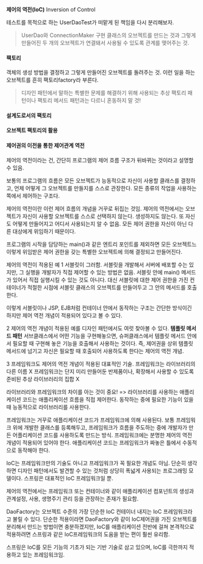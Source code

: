**제어의 역전(IoC)**
Inversion of Control

테스트를 목적으로 하는 UserDaoTest가 떠맡게 된 책임을 다시 분리해보자.
> UserDao와 ConnectionMaker 구현 클래스의 오브젝트를 만드는 것과
> 그렇게 만들어진 두 개의 오브젝트가 연결돼서 사용될 수 있도록 관계를 맺어주는 것.

#### 팩토리
객체의 생성 방법을 결정하고 그렇게 만들어진 오브젝트를 돌려주는 것.
이런 일을 하는 오브젝트를 흔히 팩토리factory라 부른다.
> 디자인 패턴에서 말하는 특별한 문제를 해결하기 위해 사용되는 추상 팩토리 패턴이나
> 팩토리 메서드 패턴과는 다르니 혼동하지 말 것!

#### 설계도로서의 팩토리

#### 오브젝트 팩토리의 활용

#### 제어권의 이전을 통한 제어관계 역전
제어의 역전이라는 건, 간단히 프로그램의 제어 흐름 구조가 뒤바뀌는 것이라고 설명할 수 있음.

보통의 프로그램의 흐름은 모든 오브젝트가 능동적으로 자신이 사용할 클래스를 결정하고,
언제 어떻게 그 오브젝트를 만들지를 스스로 관장한다.
모든 종류의 작업을 사용하는 쪽에서 제어하는 구조다.

제어의 역전이란 이런 제어 흐름의 개념을 거꾸로 뒤집는 것임.
제어의 역전에서는 오브젝트가 자신이 사용할 오브젝트를 스스로 선택하지 않는다. 생성하지도 않는다.
또 자신도 어떻게 만들어지고 어디서 사용되는지 알 수 없음.
모든 제어 권한을 자신이 아닌 다른 대상에게 위임하기 때문이다.

프로그램의 시작을 담당하는 main()과 같은 엔트리 포인트를 제외하면
모든 오브젝트느 이렇게 위임받은 제어 권한을 갖는 특별한 오브젝트에 의해 결정되고 만들어진다.

제어의 역전이 적용된 예
1
서블릿이 그러함.
서블릿을 개발해서 서버에 배포할 수는 있지만, 그 실행을 개발자가 직접 제어할 수 있는 방법은 없음.
서블릿 안에 main() 메서드가 있어서 직접 실행시킬 수 있는 것도 아니다.
대신 서블릿에 대한 제어 권한을 가진 컨테이너가 적절한 시점에 서블릿 클래스의 오브젝트를 만들어두고
그 안의 메서드를 호출한다.

이렇게 서블릿이나 JSP, EJB처럼 컨테이너 안에서 동작하는 구조는 간단한 방식이긴 하지만 제어 역전 개념이
적용되어 있다고 볼 수 있다.

2
제어의 역전 개념이 적용된 예를 디자인 패턴에서도 여럿 찾아볼 수 있다.
**템플릿 메서드 패턴**
서브클래스에서 어떤 기능을 구현해놓으면, 슈퍼클래스에서 템플릿 메서드 안에서 필요할 때
구현해 놓은 기능을 호출해서 사용하는 것이다.
즉, 제어권을 상위 템플릿 메서드에 넘기고 자신은 필요할 때 호출되어 사용하도록 한다는 제어의 역전 개념.

3
프레임워크도 제어의 역전 개념이 적용된 대표적인 기술.
프레임워크는 라이브러리의 다른 이름 X
프레임워크는 단지 미리 만들어둔 반제품이나, 확장해서 사용할 수 있도록 준비된 추상 라이브러리의 집합 X

라이브러리와 프레임워크의 차이를 아는 것이 중요!
=>
라이브러리를 사용하는 애플리케이션 코드는
애플리케이션 흐름을 직접 제어한다.
동작하는 중에 필요한 기능이 있을 때 능동적으로 라이브러리를 사용한다.

프레임워크는 거꾸로 애플리케이션 코드가 프레임워크에 의해 사용된다.
보통 프레임워크 위에 개발한 클래스를 등록해두고, 프레임워크가 흐름을 주도하는 중에
개발자가 만든 어플리케이션 코드를 사용하도록 만드는 방식.
프레임워크에는 분명한 제어의 역전 개념이 적용되어 있어야 한다.
애플리케이션 코드는 프레임워크가 짜놓은 틀에서 수동적으로 동작해야 한다.



IoC는 프레임워크만의 기술도 아니고 프레임워크가 꼭 필요한 개념도 아님.
단순히 생각하면 디자인 패턴에서도 발견할 수 있는 것처럼 상당히 폭넓게 사용되는 프로그래밍 모델이다.
스프링은 대표적인 IoC 프레임워크일 뿐.

제어의 역전에서는 프레임워크 또는 컨테이너와 같이 애플리케이션 컴포넌트의 생성과 관계설정, 사용, 생명주기 관리
등을 관장하는 존재가 필요함.

DaoFactory는 오브젝트 수준의 가장 단순한 IoC 컨테이너 내지는 IoC 프레임워크라고 불릴 수 있다.
단순한 적용이라면 DaoFactory와 같이 IoC제어권을 가진 오브젝트를 분리해서 만드는 방법이면 충분하겠지만,
IoC를 애플리케이션 전반에 걸쳐 본격적으로 적용하려면 스프링과 같은 IoC프레임워크의 도움을 받는 편이 훨씬 유리함.

스프링은 IoC를 모든 기능의 기초가 되는 기반 기술로 삼고 있으며, IoC를 극한까지 적용하고 있는 프레임워크임.
